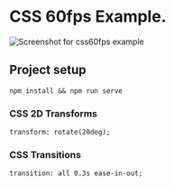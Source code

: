 # CSS 60fps Example.

![Screenshot for css60fps example](https://raw.githubusercontent.com/jimmy18dev/css-60fps-example/master/screenshot/screenshot.png)

## Project setup
```
npm install && npm run serve
```

### CSS 2D Transforms
```
transform: rotate(20deg);
```

### CSS Transitions
```
transition: all 0.3s ease-in-out;
```